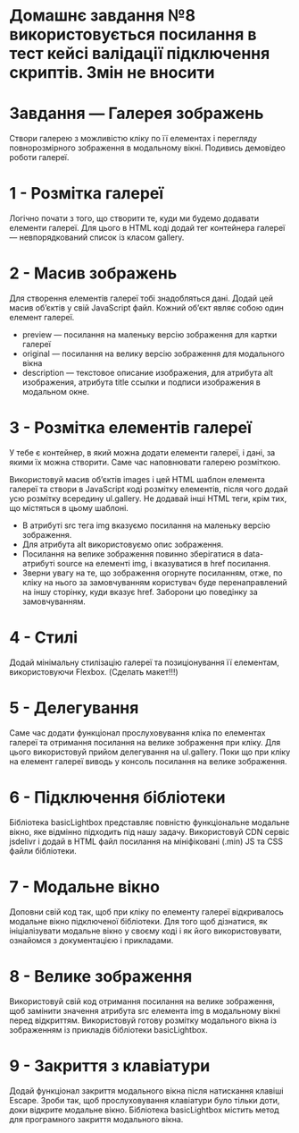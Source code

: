 # Домашнє завдання №8 використовується посилання в тест кейсі валідації підключення скриптів. Змін не вносити

# Завдання — Галерея зображень

Створи галерею з можливістю кліку по її елементах і перегляду повнорозмірного
зображення в модальному вікні. Подивись демовідео роботи галереї.

# 1 - Розмітка галереї

Логічно почати з того, що створити те, куди ми будемо додавати елементи галереї.
Для цього в HTML коді додай тег контейнера галереї — невпорядкований список із
класом gallery.

# 2 - Масив зображень

Для створення елементів галереї тобі знадобляться дані. Додай цей масив об’єктів
у свій JavaScript файл. Кожний об’єкт являє собою один елемент галереї.

<ul>
<li>preview — посилання на маленьку версію зображення для картки галереї</li>
<li>original — посилання на велику версію зображення для модального вікна</li>
<li>description — текстовое описание изображения, для атрибута alt изображения, атрибута title ссылки и подписи изображения в модальном окне.</li>
</ul>

# 3 - Розмітка елементів галереї

У тебе є контейнер, в який можна додати елементи галереї, і дані, за якими їх
можна створити. Саме час наповнювати галерею розміткою.

Використовуй масив об’єктів images і цей HTML шаблон елемента галереї та створи
в JavaScript коді розмітку елементів, після чого додай усю розмітку всередину
ul.gallery. Не додавай інші HTML теги, крім тих, що містяться в цьому шаблоні.

<ul>
<li>В атрибуті src тега img вказуємо посилання на маленьку версію зображення.</li>
<li>Для атрибута alt використовуємо опис зображення.</li>
<li>Посилання на велике зображення повинно зберігатися в data-атрибуті source на елементі img, і вказуватися в href посилання.</li>
<li>Зверни увагу на те, що зображення огорнуте посиланням, отже, по кліку на нього за замовчуванням користувач буде перенаправлений на іншу сторінку, куди вказує href. Заборони цю поведінку за замовчуванням.</li>
</ul>

# 4 - Стилі

Додай мінімальну стилізацію галереї та позиціонування її елементам,
використовуючи Flexbox. (Сделать макет!!!)

# 5 - Делегування

Саме час додати функціонал прослуховування кліка по елементах галереї та
отримання посилання на велике зображення при кліку. Для цього використовуй
прийом делегування на ul.gallery. Поки що при кліку на елемент галереї виводь у
консоль посилання на велике зображення.

# 6 - Підключення бібліотеки

Бібліотека basicLightbox представляє повністю функціональне модальне вікно, яке
відмінно підходить під нашу задачу. Використовуй CDN сервіс jsdelivr і додай в
HTML файл посилання на мініфіковані (.min) JS та CSS файли бібліотеки.

# 7 - Модальне вікно

Доповни свій код так, щоб при кліку по елементу галереї відкривалось модальне
вікно підключеної бібліотеки. Для того щоб дізнатися, як ініціалізувати модальне
вікно у своєму коді і як його використовувати, ознайомся з документацією і
прикладами.

# 8 - Велике зображення

Використовуй свій код отримання посилання на велике зображення, щоб замінити
значення атрибута src елемента img в модальному вікні перед відкриттям.
Використовуй готову розмітку модального вікна із зображенням із прикладів
бібліотеки basicLightbox.

# 9 - Закриття з клавіатури

Додай функціонал закриття модального вікна після натискання клавіші Escape.
Зроби так, щоб прослуховування клавіатури було тільки доти, доки відкрите
модальне вікно. Бібліотека basicLightbox містить метод для програмного закриття
модального вікна.
